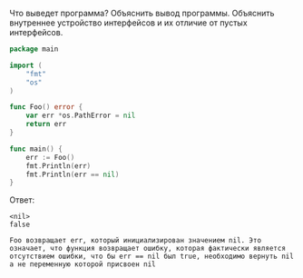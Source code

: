 Что выведет программа? Объяснить вывод программы. Объяснить внутреннее устройство интерфейсов и их отличие от пустых интерфейсов.

```go
package main

import (
	"fmt"
	"os"
)

func Foo() error {
	var err *os.PathError = nil
	return err
}

func main() {
	err := Foo()
	fmt.Println(err)
	fmt.Println(err == nil)
}
```

Ответ:
```
<nil>
false

Foo возвращает err, который инициализирован значением nil. Это означает, что функция возвращает ошибку, которая фактически является отсутствием ошибки, что бы err == nil был true, необходимо вернуть nil а не переменную которой присвоен nil
```
